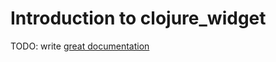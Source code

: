 # Introduction to clojure_widget

TODO: write [great documentation](http://jacobian.org/writing/what-to-write/)
